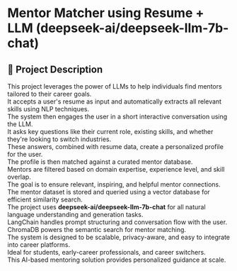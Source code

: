 # Mentor Matcher using Resume + LLM (deepseek-ai/deepseek-llm-7b-chat)

## 🧠 Project Description

This project leverages the power of LLMs to help individuals find mentors tailored to their career goals.  
It accepts a user's resume as input and automatically extracts all relevant skills using NLP techniques.  
The system then engages the user in a short interactive conversation using the LLM.  
It asks key questions like their current role, existing skills, and whether they're looking to switch industries.  
These answers, combined with resume data, create a personalized profile for the user.  
The profile is then matched against a curated mentor database.  
Mentors are filtered based on domain expertise, experience level, and skill overlap.  
The goal is to ensure relevant, inspiring, and helpful mentor connections.  
The mentor dataset is stored and queried using a vector database for efficient similarity search.  
The project uses **deepseek-ai/deepseek-llm-7b-chat** for all natural language understanding and generation tasks.  
LangChain handles prompt structuring and conversation flow with the user.  
ChromaDB powers the semantic search for mentor matching.  
The system is designed to be scalable, privacy-aware, and easy to integrate into career platforms.  
Ideal for students, early-career professionals, and career switchers.  
This AI-based mentoring solution provides personalized guidance at scale.
